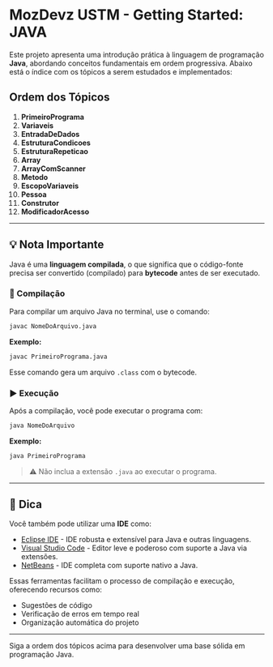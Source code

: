 # MozDevz USTM - Getting Started: JAVA

Este projeto apresenta uma introdução prática à linguagem de programação **Java**, abordando conceitos fundamentais em ordem progressiva. Abaixo está o índice com os tópicos a serem estudados e implementados:

## Ordem dos Tópicos
1. **PrimeiroPrograma**  
2. **Variaveis**  
3. **EntradaDeDados**  
4. **EstruturaCondicoes**  
5. **EstruturaRepeticao**  
6. **Array**  
7. **ArrayComScanner**  
8. **Metodo**  
9. **EscopoVariaveis**  
10. **Pessoa**  
11. **Construtor**  
12. **ModificadorAcesso**  


---

## 💡 Nota Importante

Java é uma **linguagem compilada**, o que significa que o código-fonte precisa ser convertido (compilado) para **bytecode** antes de ser executado.

### 🔧 Compilação

Para compilar um arquivo Java no terminal, use o comando:

```bash
javac NomeDoArquivo.java
```

**Exemplo:**

```bash
javac PrimeiroPrograma.java
```

Esse comando gera um arquivo `.class` com o bytecode.

### ▶️ Execução

Após a compilação, você pode executar o programa com:

```bash
java NomeDoArquivo
```

**Exemplo:**

```bash
java PrimeiroPrograma
```

> ⚠️ Não inclua a extensão `.java` ao executar o programa.

---

## 🧰 Dica

Você também pode utilizar uma **IDE** como:

- [Eclipse IDE](https://www.eclipse.org/downloads/) - IDE robusta e extensível para Java e outras linguagens.
- [Visual Studio Code](https://code.visualstudio.com/download) - Editor leve e poderoso com suporte a Java via extensões.
- [NetBeans](https://netbeans.apache.org/front/main/download/) - IDE completa com suporte nativo a Java.

Essas ferramentas facilitam o processo de compilação e execução, oferecendo recursos como:

- Sugestões de código
- Verificação de erros em tempo real
- Organização automática do projeto

---

Siga a ordem dos tópicos acima para desenvolver uma base sólida em programação Java.